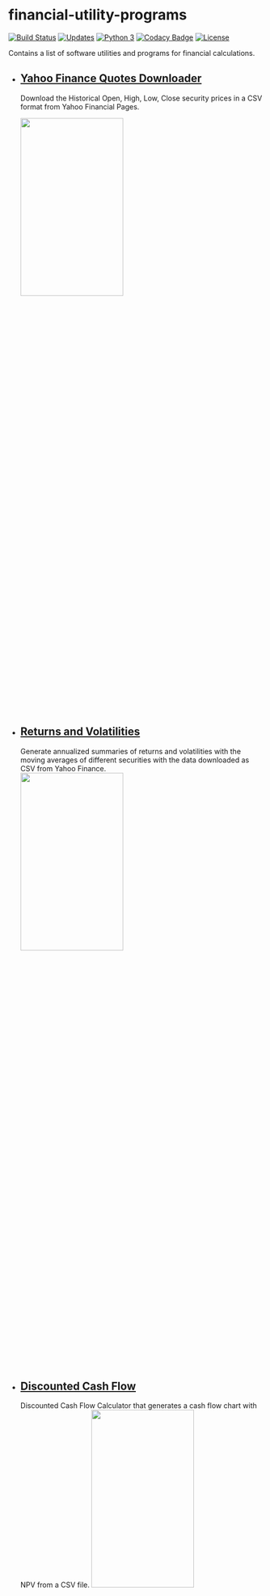 # financial-utility-programs 

[![Build Status](https://travis-ci.com/SamSamhuns/financial-utility-programs.svg?branch=master)](https://travis-ci.com/SamSamhuns/financial-utility-programs) 
[![Updates](https://pyup.io/repos/github/SamSamhuns/financial-utility-programs/shield.svg)](https://pyup.io/repos/github/SamSamhuns/financial-utility-programs/) 
[![Python 3](https://pyup.io/repos/github/SamSamhuns/financial-utility-programs/python-3-shield.svg)](https://pyup.io/repos/github/SamSamhuns/financial-utility-programs/) 
[![Codacy Badge](https://api.codacy.com/project/badge/Grade/0af749bf2bbf4da696bca722188f6454)](https://www.codacy.com/app/samhunsadamant/financial-utility-programs?utm_source=github.com&amp;utm_medium=referral&amp;utm_content=SamSamhuns/financial-utility-programs&amp;utm_campaign=Badge_Grade) 
[![License](https://img.shields.io/badge/License-Apache%202.0-blue.svg)](https://opensource.org/licenses/Apache-2.0) 

Contains a list of software utilities and programs for financial calculations.
-   ## [Yahoo Finance Quotes Downloader](#yahoo_finance_historical_data_download)
    Download the Historical Open, High, Low, Close security prices in a CSV format from Yahoo Financial Pages.</br>
    
    <img src='https://raw.githubusercontent.com/SamSamhuns/financial-utility-programs/master/Yahoo Finance Quotes Downloader/S&P500_OHLC.png' width='65%' height='30%'>

-   ## [Returns and Volatilities](#rav)
    Generate annualized summaries of returns and volatilities with the moving averages of different securities with the data downloaded as CSV from Yahoo Finance. </br>
    <img src='https://raw.githubusercontent.com/SamSamhuns/financial-utility-programs/master/Return and Volatilities/security_returns.png' width='65%' height='30%'>

-   ## [Discounted Cash Flow](#dcf)
    Discounted Cash Flow Calculator that generates a cash flow chart with NPV from a CSV file.
    <img src='https://raw.githubusercontent.com/SamSamhuns/financial-utility-programs/master/Discounted Cash Flow/cash_flow_fig.png' width='65%' height='30%'>

-   ## [Value_Realization_Model](#vrm)
    Probability modeling of binary stock value expectations from sequence of buys or sells for a stock given a trading scenario for different proportions of informed and uninformed traders.
    <img src='https://raw.githubusercontent.com/SamSamhuns/financial-utility-programs/master/Value Realization Model/fig_output/high_low_prob_output.png' width='65%' height='30%'>

## Prerequisites
Python 3.5.0 or later.

## Installing
Virtual environment packages with `virtualenv` or `anaconda` should be used for both Windows and Linux/BSD based systems.

### Linux/BSD

After cloning the repository, install the required python packages using pip.
```shell
$ git clone https://github.com/SamSamhuns/financial-utility-programs
$ virtualenv venv
$ source venv/bin/source
$ pip install -r requirements.txt
```
### Windows

Download a copy of this <a href='https://github.com/SamSamhuns/financial-utility-programs'>github repository. </a>
Two options are available after this:

-   <a href='https://www.anaconda.com/download/#macos'>`Anaconda`</a> is recommended for Windows system. Set up a virtual
environment in Ananconda. Then use the following command in the anaconda prompt to install modules from requirements.txt.
`conda install --yes --file requirements.txt`

-   Install <a href='https://www.python.org/downloads/'>`python`</a> and add it to your `PATH` system variable. Then install the <a  href='https://github.com/BurntSushi/nfldb/wiki/Python-&-pip-Windows-installation'>`pip`</a> package. 

Then run the following commands.
```bash
pip install virtualenv
virtualenv venv
venv/Scripts/activate
pip install -r requirements.txt
```

## Running the scripts

Individual instructions for running the utility scripts are also present inside each python file.
The instructions are equivalent for both Windows and Linux/BSD systems given that python has been added to the PATH system variable in Windows systems.

In Unix, Linux and other BSD based systems, use the following command in the bash shell to ensure python file is exeutable.
```bash
$ chmod u+x python_script.py
```

### DCF
The CSV file name must entered as the first command line argument for the DCF calculation to work.
```bash
$ python3 main_DCF.py <yearly_discount_rate> <name_of_csv_file.csv>
```
A cash_flow_fig_png file will be generated that contains the cash flow diagram.

### VRM
<p>
The Value Realization Model uses a simple model to predict the probability of a high value or a low value for a stock given the sequence of buys(asks being lifted) or sells(bids being hit).        
The script will prompt the user to enter a sequence of buy(s)/sell(s) like `bbssbs` or `BSBSBB`. And to enter the proportion of informed traders assumed to be present in the market.
</p>

Buy/sell sequences can also be entered through a text file containing these sequences as the first command line argument to the script_name.

```bash
$ python3 main_VRM.py <OPTIONAL-buy-sell-sequence.txt>
```

### Yahoo_Finance_Historical_Data_Download
<p>
Yahoo stopped its old EOD data download API as of May 2017 after the acquisition by Verizon.
Yahoo financial EOD data, however, still works on Yahoo financial pages. These download links uses a "crumb" for authentication with a cookie "B". This code is provided to obtain such matching cookie and crumb. This code also downloads end of day stock quote from Yahoo finance.
</p>
Once the cookie/crumb is obtained, the querying URL is as following:

```bash
https://query1.finance.yahoo.com/v7/finance/download/TTTT?period1=pppppppp&period2=qqqqqqqq&interval=1mo&events=eeeeeeee&crumb=cccccccc
```

where

-   TTTT - Ticker (e.g., DJI, AAPL, etc.)
-   pppppppp - Period1 is the timestamp (POSIX time stamp) of the beginning date
-   qqqqqqqq - Period2 is the timestamp (POSIX time stamp) of the ending date
-   eeeeeeee - Event, can be one of 'history', 'div', or 'split'
-   cccccccc - Crumb

The resulting CSV file is in the format:
`Date, Open, High, Low, Close, Adj Close, Volume`

The new API is different from the old API in several ways:

-   In the older API, the data fields were not adjusted.
-   In the new CSV files the `Close` is adjusted for both dividends and splits, while the `Open, High, Low` are only adjusted for splits.
-   The order of the rows for historical quote by the new API is chronical ( counter_chronical in the old API ).
-   Some of the values are recorded as NULL in the new API.

To download the CSV returns file using a script.

```bash
$ python security_csv.py <ticker_symbol> <start_date_YYYYMMDD> <end_date_YYYYMMDD> <quote_or_dividend_or_split> <interval_1d_1wk_1mo>
```

A possible example query to get GOOGL stock quotes from Jan 15, 2014 to Jan 18 2018 given a monthly interval:
```bash
$ python security_csv.py GOOGL 20140115 20180118 quote 1mo
```

### RAV
<p>
The Returns and Volatilities model takes security returns data imported from the Yahoo Finance API or downloaded from Yahoo Finance as a CSV file. The returns can be download from Yahoo Finance or the `security_csv.py` script can be used to directly download the return data in CSV.
</p>

To generate a summary of the returns and volatilities with their annualized calculations.

```bash
$ python main_RAV.py returns.csv
```

The returns.csv file must be in the same format downloaded from the <a href='https://finance.yahoo.com/quote/%5EGSPC/history?p=%5EGSPC'>Yahoo Finance historical prices section.</a></br>
CSV file format `Date, Open, High, Low, Close, Adj Close, Volume`

### Built With

-   [Python 3.6](https://www.python.org/downloads/release/python-360/) - The Programming tool used

### Versioning

Version tracked directly with Git

### Authors

-   **Samridha Shrestha**

### License

This project is licensed under the Apache 2.0 License - see the [License.md](License.md) file for details

### Acknowledgments

-   Python open source libraries
-   Yahoo Finance
-   GitHub user c0redumb <a href="https://github.com/c0redumb/yahoo_quote_download">repository</a> on yahoo_quote_download
-   <a href='http://people.stern.nyu.edu/jhasbrou/'>Joel Hasbrouck</a>, NYU Stern Principles of Securities Trading, FINC-UB.0049, Spring 201.

### Contributing 

[![contributions welcome](https://img.shields.io/badge/contributions-welcome-brightgreen.svg?style=flat)](https://github.com/SamSamhuns)
